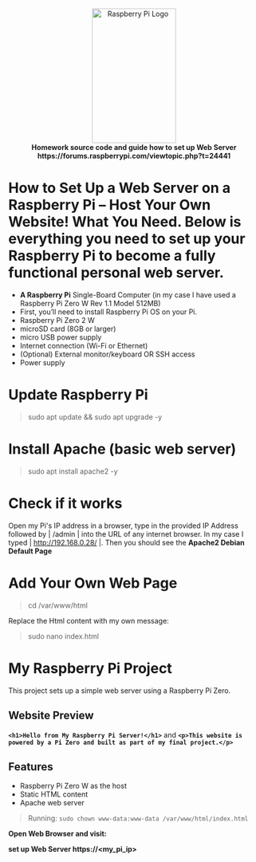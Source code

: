 <!-- markdownlint-configure-file { "MD004": { "style": "consistent" } } -->
<!-- markdownlint-disable MD033 -->
#

<p align="center">
<img src="https://upload.wikimedia.org/wikipedia/en/thumb/c/cb/Raspberry_Pi_Logo.svg/512px-Raspberry_Pi_Logo.svg.png" 
     alt="Raspberry Pi Logo" width="168" height="270">
  <br>
  <strong>Homework source code and guide how to set up Web Server  https://forums.raspberrypi.com/viewtopic.php?t=24441</strong>
</p>

<!-- markdownlint-enable MD033 -->

# How to Set Up a Web Server on a Raspberry Pi – Host Your Own Website! What You Need. Below is everything you need to set up your Raspberry Pi to become a fully functional personal web server.


- **A Raspberry Pi** Single-Board Computer (in my case I have used a Raspberry Pi Zero W Rev 1.1 Model 512MB)
- First, you’ll need to install Raspberry Pi OS on your Pi.
- Raspberry Pi Zero 2 W
- microSD card (8GB or larger)
- micro USB power supply
- Internet connection (Wi-Fi or Ethernet)
- (Optional) External monitor/keyboard OR SSH access
- Power supply


 # Update Raspberry Pi
 
 >sudo apt update && sudo apt upgrade -y
 
# Install Apache (basic web server)

> sudo apt install apache2 -y


# Check if it works
Open my Pi's IP address in a browser, type in the provided IP Address followed by | /admin | into the URL of any internet browser. In my case I typed | http://192.168.0.28/ |. Then you should see the **Apache2 Debian Default Page**

# Add Your Own Web Page

>cd /var/www/html

Replace the Html content with my own message:

>sudo nano index.html

# My Raspberry Pi Project
This project sets up a simple web server using a Raspberry Pi Zero.
## Website Preview

**`<h1>Hello from My Raspberry Pi Server!</h1>`** and **`<p>This website is powered by a Pi Zero and built as part of my final project.</p>`**

## Features

- Raspberry Pi Zero W as the host
- Static HTML content
- Apache web server
>Running:
>`sudo chown www-data:www-data /var/www/html/index.html`

**Open Web Browser and visit:**

 <strong> set up Web Server  https://<my_pi_ip></strong>
